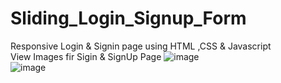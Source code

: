 # Sliding_Login_Signup_Form
Responsive Login &amp; Signin page using HTML ,CSS &amp; Javascript
<br>
View Images fir Sigin & SignUp Page
![image](https://github.com/Rajshree-Nagane/Sliding_Login_Signup_Form/assets/151632485/f81ba1e0-7034-4269-a065-3379c2645b2e)
<br>
![image](https://github.com/Rajshree-Nagane/Sliding_Login_Signup_Form/assets/151632485/0bfcddf1-202b-44cb-a1ad-ca78bbc76974)

